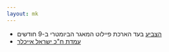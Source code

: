 ```yaml
---
layout: mk
---
```

* <i class="fa fa-bank"></i> [הצביע](http://www.knesset.gov.il/vote/heb/Vote_Res_Map.asp?vote_id_t=22096) בעד הארכת פיילוט המאגר הביומטרי ב-9 חודשים
* <i class="fa fa-globe"></i> [עמדת ח"כ ישראל אייכלר](https://archive.today/MDKEV#selection-1923.1-1923.109)

